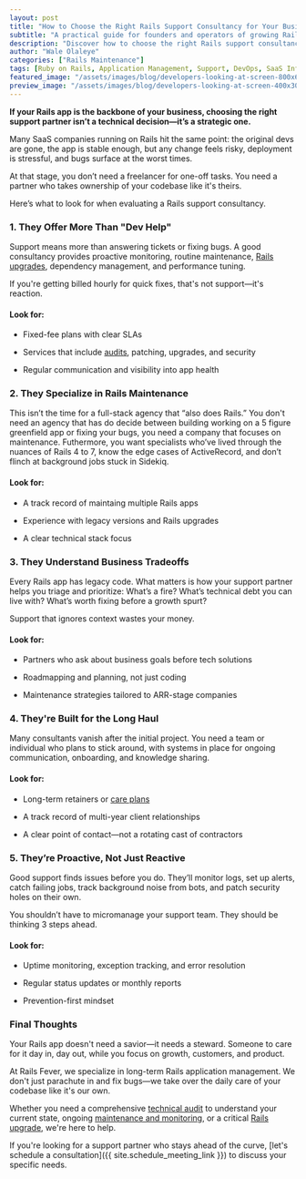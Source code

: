 ```yaml
---
layout: post
title: "How to Choose the Right Rails Support Consultancy for Your Business"
subtitle: "A practical guide for founders and operators of growing Rails apps who want peace of mind—not just another contractor."
description: "Discover how to choose the right Rails support consultancy for your business. Key factors to evaluate when selecting a strategic Rails partner for ongoing maintenance and growth."
author: "Wale Olaleye"
categories: ["Rails Maintenance"]
tags: [Ruby on Rails, Application Management, Support, DevOps, SaaS Infrastructure, Rails Consultancy]
featured_image: "/assets/images/blog/developers-looking-at-screen-800x600.webp"
preview_image: "/assets/images/blog/developers-looking-at-screen-400x300.webp"
---
```


**If your Rails app is the backbone of your business, choosing the right support partner isn’t a technical decision—it’s a strategic one.**

Many SaaS companies running on Rails hit the same point: the original devs are gone, the app is stable enough, but any change feels risky, deployment is stressful, and bugs surface at the worst times.

At that stage, you don’t need a freelancer for one-off tasks. You need a partner who takes ownership of your codebase like it's theirs.

Here’s what to look for when evaluating a Rails support consultancy.

### 1. They Offer More Than "Dev Help"

Support means more than answering tickets or fixing bugs. A good consultancy provides proactive monitoring, routine maintenance, [Rails upgrades](/services/rails_upgrade_express/), dependency management, and performance tuning.

If you're getting billed hourly for quick fixes, that's not support—it's reaction.

#### Look for:

* Fixed-fee plans with clear SLAs

* Services that include [audits](/services/rails_tech_audit/), patching, upgrades, and security

* Regular communication and visibility into app health

### 2. They Specialize in Rails Maintenance

This isn’t the time for a full-stack agency that “also does Rails.” You don't need an agency that has do decide between building working on a 5 figure greenfield app or fixing your bugs, you need a company that focuses on maintenance. Futhermore, you want specialists who’ve lived through the nuances of Rails 4 to 7, know the edge cases of ActiveRecord, and don’t flinch at background jobs stuck in Sidekiq.

#### Look for:

* A track record of maintaing multiple Rails apps

* Experience with legacy versions and Rails upgrades

* A clear technical stack focus

### 3. They Understand Business Tradeoffs

Every Rails app has legacy code. What matters is how your support partner helps you triage and prioritize: What’s a fire? What’s technical debt you can live with? What’s worth fixing before a growth spurt?

Support that ignores context wastes your money.

#### Look for:

* Partners who ask about business goals before tech solutions

* Roadmapping and planning, not just coding

* Maintenance strategies tailored to ARR-stage companies

### 4. They're Built for the Long Haul

Many consultants vanish after the initial project. You need a team or individual who plans to stick around, with systems in place for ongoing communication, onboarding, and knowledge sharing.

#### Look for:

* Long-term retainers or [care plans](/services/rails_care_plan/)

* A track record of multi-year client relationships

* A clear point of contact—not a rotating cast of contractors

### 5. They’re Proactive, Not Just Reactive

Good support finds issues before you do. They’ll monitor logs, set up alerts, catch failing jobs, track background noise from bots, and patch security holes on their own.

You shouldn’t have to micromanage your support team. They should be thinking 3 steps ahead.

#### Look for:

* Uptime monitoring, exception tracking, and error resolution

* Regular status updates or monthly reports

* Prevention-first mindset

### Final Thoughts

Your Rails app doesn't need a savior—it needs a steward. Someone to care for it day in, day out, while you focus on growth, customers, and product.

At Rails Fever, we specialize in long-term Rails application management. We don't just parachute in and fix bugs—we take over the daily care of your codebase like it's our own.

Whether you need a comprehensive [technical audit](/services/rails_tech_audit/) to understand your current state, ongoing [maintenance and monitoring](/services/rails_care_plan/), or a critical [Rails upgrade](/services/rails_upgrade_express/), we're here to help.

If you're looking for a support partner who stays ahead of the curve, [let's schedule a consultation]({{ site.schedule_meeting_link }}) to discuss your specific needs.
